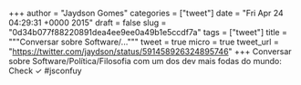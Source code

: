 
+++
author = "Jaydson Gomes"
categories = ["tweet"]
date = "Fri Apr 24 04:29:31 +0000 2015"
draft = false
slug = "0d34b077f88220891dea4ee9ee0a49b1e5ccdf7a"
tags = ["tweet"]
title = """Conversar sobre Software/..."""
tweet = true
micro = true
tweet_url = "https://twitter.com/jaydson/status/591458926324895746"
+++
Conversar sobre Software/Política/Filosofia com um dos dev mais fodas do mundo: Check ✓ #jsconfuy
